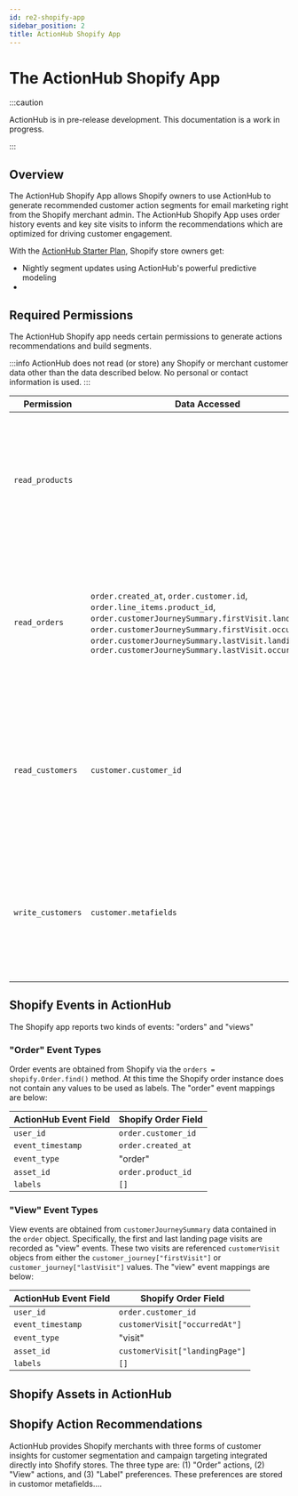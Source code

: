 ```yaml
---
id: re2-shopify-app
sidebar_position: 2
title: ActionHub Shopify App
---
```


# The ActionHub Shopify App

:::caution

ActionHub is in pre-release development. This documentation is a work in progress.

:::


## Overview

The ActionHub Shopify App allows Shopify owners to use ActionHub to generate recommended customer action segments for email marketing right from the Shopify merchant admin. The ActionHub Shopify App uses order history events and key site visits to inform the recommendations which are optimized for driving customer engagement.

With the [ActionHub Starter Plan](/pricing), Shopify store owners get:
* Nightly segment updates using ActionHub's powerful predictive modeling
* 


## Required Permissions

The ActionHub Shopify app needs certain permissions to generate actions recommendations and build segments.

:::info 
ActionHub does not read (or store) any Shopify or merchant customer data other than the data described below. No personal or contact information is used.
:::


| Permission    | Data Accessed | Purpose   |
| ---           | ---           | ---       |
| `read_products` | | Products are a form of "assets" in ActionHub events. Reading products allows ActionHub to maintain assets references and asset labels used in the recommendation models. |
| `read_orders` | `order.created_at`, `order.customer.id`,  `order.line_items.product_id`, `order.customerJourneySummary.firstVisit.landingPage`, `order.customerJourneySummary.firstVisit.occurredAt`,  `order.customerJourneySummary.lastVisit.landingPage`, `order.customerJourneySummary.lastVisit.occurredAt` | Orders and csustomer visits and event types in ActionHub. Reading orders and customer visists allows ActionHub to build event histories used in the recommendation models. |
| `read_customers` |  `customer.customer_id` | ActionHub creates customer metafields with action recommendations and segment identifiers. (Reading customers is required before ActionHub can update these fields.) |
| `write_customers` | `customer.metafields` | ActionHub creates customer metafields with action recommendations and segment identifiers. Custoer metafields are limited in scope to the app that creates them. |


## Shopify Events in ActionHub

The Shopify app reports two kinds of events: "orders" and "views"

### "Order" Event Types

Order events are obtained from Shopify via the `orders = shopify.Order.find()` method.
At this time the Shopify order instance does not contain any values to be used as labels. 
The "order" event mappings are below:

| ActionHub Event Field | Shopify Order Field |
| --- | --- |
| `user_id` | `order.customer_id` |
| `event_timestamp` | `order.created_at` |
| `event_type` | "order" |
| `asset_id` | `order.product_id` |
| `labels` | `[]` |


### "View" Event Types

View events are obtained from `customerJourneySummary` data contained in the `order` object.
Specifically, the first and last landing page visits are recorded as "view" events.
These two visits are referenced `customerVisit` objecs from either the `customer_journey["firstVisit"]` or
`customer_journey["lastVisit"]` values. The "view" event mappings are below:

| ActionHub Event Field | Shopify Order Field |
| --- | --- |
| `user_id` | `order.customer_id` |
| `event_timestamp` |  `customerVisit["occurredAt"]` |
| `event_type` | "visit" |
| `asset_id` | `customerVisit["landingPage"]` |
| `labels` | `[]` |


## Shopify Assets in ActionHub

## Shopify Action Recommendations

ActionHub provides Shopify merchants with three forms of customer insights for customer segmentation and campaign targeting integrated directly into Shofify stores. The three type are: (1) "Order" actions, (2) "View" actions, and (3) "Label" preferences.  These preferences are stored in customor metafields....

